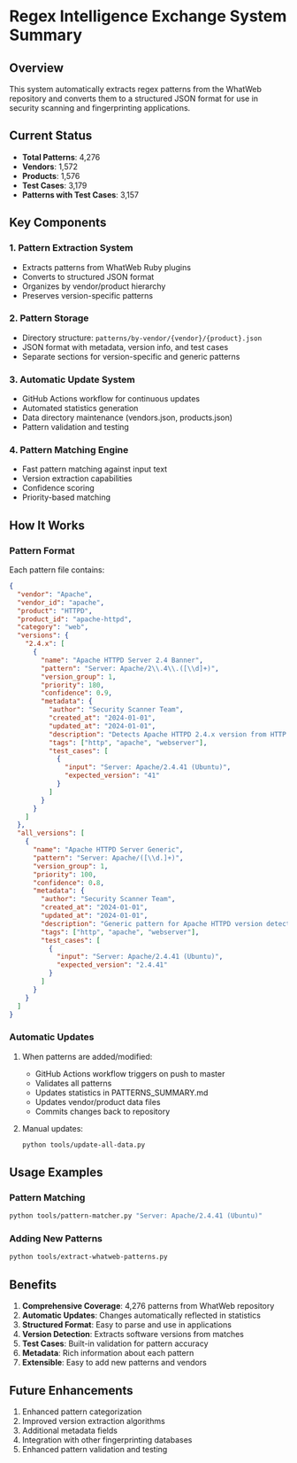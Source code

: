 # Regex Intelligence Exchange System Summary

## Overview
This system automatically extracts regex patterns from the WhatWeb repository and converts them to a structured JSON format for use in security scanning and fingerprinting applications.

## Current Status
- **Total Patterns**: 4,276
- **Vendors**: 1,572
- **Products**: 1,576
- **Test Cases**: 3,179
- **Patterns with Test Cases**: 3,157

## Key Components

### 1. Pattern Extraction System
- Extracts patterns from WhatWeb Ruby plugins
- Converts to structured JSON format
- Organizes by vendor/product hierarchy
- Preserves version-specific patterns

### 2. Pattern Storage
- Directory structure: `patterns/by-vendor/{vendor}/{product}.json`
- JSON format with metadata, version info, and test cases
- Separate sections for version-specific and generic patterns

### 3. Automatic Update System
- GitHub Actions workflow for continuous updates
- Automated statistics generation
- Data directory maintenance (vendors.json, products.json)
- Pattern validation and testing

### 4. Pattern Matching Engine
- Fast pattern matching against input text
- Version extraction capabilities
- Confidence scoring
- Priority-based matching

## How It Works

### Pattern Format
Each pattern file contains:
```json
{
  "vendor": "Apache",
  "vendor_id": "apache",
  "product": "HTTPD",
  "product_id": "apache-httpd",
  "category": "web",
  "versions": {
    "2.4.x": [
      {
        "name": "Apache HTTPD Server 2.4 Banner",
        "pattern": "Server: Apache/2\\.4\\.([\\d]+)",
        "version_group": 1,
        "priority": 180,
        "confidence": 0.9,
        "metadata": {
          "author": "Security Scanner Team",
          "created_at": "2024-01-01",
          "updated_at": "2024-01-01",
          "description": "Detects Apache HTTPD 2.4.x version from HTTP server banner",
          "tags": ["http", "apache", "webserver"],
          "test_cases": [
            {
              "input": "Server: Apache/2.4.41 (Ubuntu)",
              "expected_version": "41"
            }
          ]
        }
      }
    ]
  },
  "all_versions": [
    {
      "name": "Apache HTTPD Server Generic",
      "pattern": "Server: Apache/([\\d.]+)",
      "version_group": 1,
      "priority": 100,
      "confidence": 0.8,
      "metadata": {
        "author": "Security Scanner Team",
        "created_at": "2024-01-01",
        "updated_at": "2024-01-01",
        "description": "Generic pattern for Apache HTTPD version detection",
        "tags": ["http", "apache", "webserver"],
        "test_cases": [
          {
            "input": "Server: Apache/2.4.41 (Ubuntu)",
            "expected_version": "2.4.41"
          }
        ]
      }
    }
  ]
}
```

### Automatic Updates
1. When patterns are added/modified:
   - GitHub Actions workflow triggers on push to master
   - Validates all patterns
   - Updates statistics in PATTERNS_SUMMARY.md
   - Updates vendor/product data files
   - Commits changes back to repository

2. Manual updates:
   ```bash
   python tools/update-all-data.py
   ```

## Usage Examples

### Pattern Matching
```bash
python tools/pattern-matcher.py "Server: Apache/2.4.41 (Ubuntu)"
```

### Adding New Patterns
```bash
python tools/extract-whatweb-patterns.py
```

## Benefits
1. **Comprehensive Coverage**: 4,276 patterns from WhatWeb repository
2. **Automatic Updates**: Changes automatically reflected in statistics
3. **Structured Format**: Easy to parse and use in applications
4. **Version Detection**: Extracts software versions from matches
5. **Test Cases**: Built-in validation for pattern accuracy
6. **Metadata**: Rich information about each pattern
7. **Extensible**: Easy to add new patterns and vendors

## Future Enhancements
1. Enhanced pattern categorization
2. Improved version extraction algorithms
3. Additional metadata fields
4. Integration with other fingerprinting databases
5. Enhanced pattern validation and testing